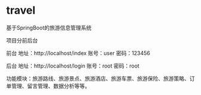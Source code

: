 # travel
基于SpringBoot的旅游信息管理系统

项目分前后台

前台
地址：http://localhost/index
账号：user  密码：123456

后台
地址：http://localhost/login
账号：root  密码：root

功能模块：旅游路线、旅游景点、旅游酒店、旅游车票、旅游保险、旅游策略、订单管理、留言管理、数据分析等等。